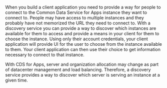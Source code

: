 When you build a client application you need to provide a way for people to connect to the Common Data Service for Apps instance they want to connect to. People may have access to multiple instances and they probably have not memorized the URL they need to connect to. With a discovery service you can provide a way to discover which instances are available for them to access and provide a means in your client for them to choose the instance. Using only their account credentials, your client application will provide UI for the user to choose from the instance available to them. Your client application can then use their choice to get information necessary to connect to that instance.

With CDS for Apps, server and organization allocation may change as part of datacenter management and load balancing. Therefore, a discovery service provides a way to discover which server is serving an instance at a given time.